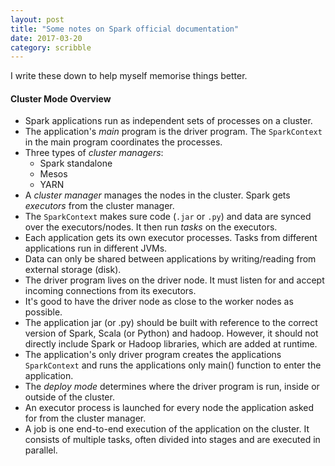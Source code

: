 ```yaml
---
layout: post
title: "Some notes on Spark official documentation"
date: 2017-03-20
category: scribble
---
```

I write these down to help myself memorise things better.

#### Cluster Mode Overview
* Spark applications run as independent sets of processes on a cluster.
* The application's *main* program is the driver program. The `SparkContext` in the main program coordinates the processes.
* Three types of *cluster managers*:
  - Spark standalone
  - Mesos
  - YARN
* A *cluster manager* manages the nodes in the cluster. Spark gets *executors* from the cluster manager.
* The `SparkContext` makes sure code (`.jar` or `.py`) and data are synced over the executors/nodes. It then run *tasks* on the executors.
* Each application gets its own executor processes. Tasks from different applications run in different JVMs. 
* Data can only be shared between applications by writing/reading from external storage (disk).
* The driver program lives on the driver node. It must listen for and accept incoming connections from its executors.
* It's good to have the driver node as close to the worker nodes as possible.
* The application jar (or .py) should be built with reference to the correct version of Spark, Scala (or Python) and hadoop. However, it should not directly include Spark or Hadoop libraries, which are added at runtime.
* The application's only driver program creates the applications `SparkContext` and runs the applications only main() function to enter the application.
* The *deploy mode* determines where the driver program is run, inside or outside of the cluster.
* An executor process is launched for every node the application asked for from the cluster manager.
* A job is one end-to-end execution of the application on the cluster. It consists of multiple tasks, often divided into stages and are executed in parallel.


